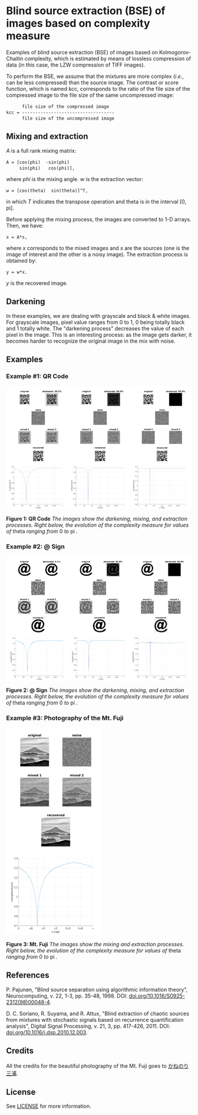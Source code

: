 # Blind source extraction (BSE) of images based on complexity measure

Examples of blind source extraction (BSE) of images based on Kolmogorov-Chaitin complexity, which is estimated by means of lossless compression of data (in this case, the LZW compression of TIFF images).

To perform the BSE, we assume that the mixtures are more complex (_i.e._, can be less compressed) than the source image. The contrast or score function, which is named _kcc_, corresponds to the ratio of the file size of the compressed image to the file size of the same uncompressed image:

          file size of the compressed image
    kcc = -----------------------------------
          file size of the uncompressed image

## Mixing and extraction

_A_ is a full rank mixing matrix:

    A = [cos(phi)  -sin(phi)
         sin(phi)   cos(phi)],

where _phi_ is the mixing angle. _w_ is the extraction vector:

    w = [cos(theta)  sin(theta)]^T,

in which _T_ indicates the transpose operation and theta is in the interval [0, pi].

Before applying the mixing process, the images are converted to 1-D arrays. Then, we have:

    x = A*s,

where _x_ corresponds to the mixed images and _s_ are the sources (one is the image of interest and the other is a noisy image). The extraction process is obtained by:

    y = w*x.

_y_ is the recovered image.

## Darkening

In these examples, we are dealing with grayscale and black & white images. For grayscale images, pixel value ranges from 0 to 1, 0 being totally black and 1 totally white. The "darkening process" decreases the value of each pixel in the image. This is an interesting process: as the image gets darker, it becomes harder to recognize the original image in the mix with noise.

## Examples

### Example #1: QR Code

![BSE of the QR code.](imgs/results/qr-code-results.png)

**Figure 1: QR Code** _The images show the darkening, mixing, and extraction processes. Right below, the evolution of the complexity measure for values of_ theta _ranging from_ 0 _to_ pi _._

### Example #2: @ Sign

![BSE of the @ Sign.](imgs/results/at-sign-results.png)

**Figure 2: @ Sign** _The images show the darkening, mixing, and extraction processes. Right below, the evolution of the complexity measure for values of_ theta _ranging from_ 0 _to_ pi _._

### Example #3: Photography of the Mt. Fuji

![BSE of the photography of the Mt. Fuji.](imgs/results/mt-fuji-results.png)

**Figure 3: Mt. Fuji** _The images show the mixing and extraction processes. Right below, the evolution of the complexity measure for values of_ theta _ranging from_ 0 _to_ pi _._

## References

P. Pajunen, "Blind source separation using algorithmic information theory", Neurocomputing, v. 22, 1-3, pp. 35-48, 1998. DOI: [doi.org/10.1016/S0925-2312(98)00048-4](https://doi.org/10.1016/S0925-2312(98)00048-4).

D. C. Soriano, R. Suyama, and R. Attux, "Blind extraction of chaotic sources from mixtures with stochastic signals based on recurrence quantification analysis", Digital Signal Processing, v. 21, 3, pp. 417-426, 2011. DOI: [doi.org/10.1016/j.dsp.2010.12.003](https://doi.org/10.1016/j.dsp.2010.12.003).

## Credits

All the credits for the beautiful photography of the Mt. Fuji goes to [かねのり 三浦](https://pixabay.com/pt/users/Kanenori-4749850/?utm_source=link-attribution&amp;utm_medium=referral&amp;utm_campaign=image&amp;utm_content=2232246).

## License

See [LICENSE](LICENSE) for more information.
